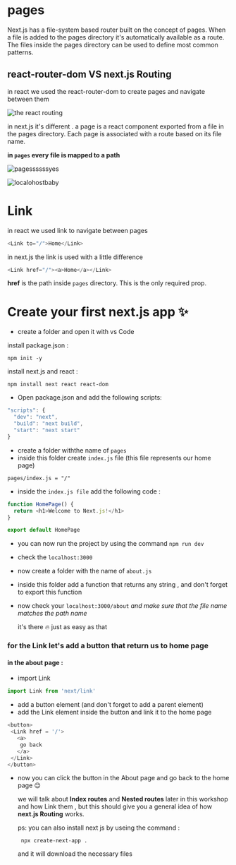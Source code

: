 # pages

Next.js has a file-system based router built on the concept of pages. 
When a file is added to the pages directory it's automatically available as a route.
The files inside the pages directory can be used to define most common patterns.


## react-router-dom VS next.js Routing 
in react we used the react-router-dom to create pages and navigate between them 

![the react routing](https://user-images.githubusercontent.com/57558867/89289277-a19ed680-d65f-11ea-84d8-91ff7168343c.png)

in next.js it's different . a page is a react component exported from a file in the pages directory. Each page is associated with a route based on its file name.

**in `pages` every file is mapped to a path**


   ![pagessssssyes](https://user-images.githubusercontent.com/57558867/89456497-a2715e80-d76c-11ea-8f46-2c8bb72fa551.png)

   ![localohostbaby](https://user-images.githubusercontent.com/57558867/89462664-70fd9080-d776-11ea-95ef-64f84e8f5319.png)
   
 # Link
 in react we used link to navigate between pages 
 ```js 
 <Link to="/">Home</Link>
 ```
 in next.js the link is used with a little difference 
 ```js
 <Link href="/"><a>Home</a></Link>
 ```
  **href** is the path inside `pages` directory. This is the only required prop.
 

# Create your first next.js app :sparkles:
- create a folder and open it with vs Code 

install package.json :
```
npm init -y
```
install next.js and react :
```
npm install next react react-dom
```
- Open package.json and add the following scripts:
```js 
"scripts": {
  "dev": "next",
  "build": "next build",
  "start": "next start"
}
```
- create a folder withthe name of `pages` 
- inside this folder create `index.js` file (this file represents our home page)
```
pages/index.js = "/"
```
- inside the `index.js file` add the following code :

```js
function HomePage() {
  return <h1>Welcome to Next.js!</h1>
}

export default HomePage
```
- you can now run the project by using the command `npm run dev`  
- check the `localhost:3000`
- now create a folder with the name of `about.js`
- inside this folder add a function that returns any string , and don't forget to export this function 
- now check your `localhost:3000/about` *and make sure that the file name matches the path name*

  it's there :fire: just as easy as that
  
### for the Link let's add a button that return us to home page 
#### in the about page :
- import Link 
```js
import Link from 'next/link'
```
- add a button element (and don't forget to add a parent element)
- add the Link element inside the button and link it to the home page 
```js
<button>
 <Link href = '/'>
   <a>
    go back
   </a>
 </Link>
</button>
```
- now you can click the button in the About page and go back to the home page :relieved:


  we will talk about **Index routes** and **Nested routes** later in this workshop and how Link them , but this should give you a general idea of how **next.js Routing** works.

  ps: you can also install next js by useing the command :
  ```
   npx create-next-app . 
  ```
  and it will download the necessary files 
